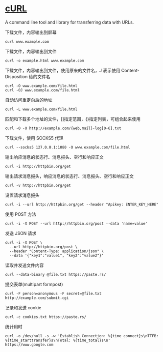 # [cURL](https://curl.haxx.se/)

A command line tool and library for transferring data with URLs.

下载文件，内容输出到屏幕

```
curl www.example.com
```

下载文件，内容输出到文件

```
curl -o example.html www.example.com
```

下载文件，内容输出到文件，使用原来的文件名，J 表示使用 Content-Disposition 给的文件名

```
curl -O www.example.com/file.html
curl -OJ www.example.com/file.html
```

自动访问重定向后的地址

```
curl -L www.example.com/file.html
```

匹配和下载多个地址的文件，[]指定范围，{}指定列表，可组合起来使用

```
curl -O -O http://example.com/{web,mail}-log[0-6].txt
```

下载文件，使用 SOCKS5 代理

```
curl --socks5 127.0.0.1:1080 -O www.example.com/file.html
```

输出响应消息的状态行、消息报头、空行和响应正文

```
curl -i http://httpbin.org/get
```

输出请求消息报头，响应消息的状态行、消息报头、空行和响应正文

```
curl -v http://httpbin.org/get
```

设置请求消息报头

```
curl -i --url http://httpbin.org/get --header "Apikey: ENTER_KEY_HERE"
```

使用 POST 方法

```
curl -i -X POST --url http://httpbin.org/post --data 'name=value'
```

发送 JSON 请求

```
curl -i -X POST \
  --url http://httpbin.org/post \
  --header "Content-Type: application/json" \
  --data '{"key1":"value1", "key2":"value2"}'
```

读取并发送文件内容

```
curl --data-binary @file.txt https://paste.rs/
```

提交表单(multipart formpost)

```
curl -F person=anonymous -F secret=@file.txt http://example.com/submit.cgi
```

记录和发送 cookie

```
curl -c cookies.txt https://paste.rs/
```

统计用时

```
curl -o /dev/null -s -w 'Establish Connection: %{time_connect}s\nTTFB: %{time_starttransfer}s\nTotal: %{time_total}s\n'  https://www.google.com
```
